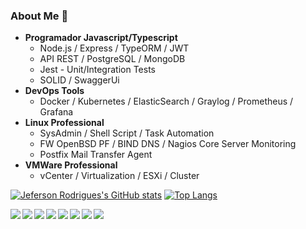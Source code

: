 ### About Me 👋
- **Programador Javascript/Typescript**
  - Node.js / Express / TypeORM / JWT
  - API REST / PostgreSQL / MongoDB
  - Jest - Unit/Integration Tests
  - SOLID / SwaggerUi
- **DevOps Tools**
  - Docker / Kubernetes / ElasticSearch / Graylog / Prometheus / Grafana  
- **Linux Professional**
  - SysAdmin / Shell Script / Task Automation
  - FW OpenBSD PF / BIND DNS / Nagios Core Server Monitoring
  - Postfix Mail Transfer Agent
- **VMWare Professional**
  - vCenter / Virtualization / ESXi / Cluster

[![Jeferson Rodrigues's GitHub stats](https://github-readme-stats.vercel.app/api?username=jefersonrdss&hide=prs&show_icons=true&theme=tokyonight&layout=compact)](https://github.com/jefersonrdss)
[![Top Langs](https://github-readme-stats.vercel.app/api/top-langs/?username=jefersonrdss&layout=compact&theme=tokyonight)](https://github.com/jefersonrdss)

<img align="left" src="https://img.shields.io/badge/TypeScript-007ACC?style=for-the-badge&logo=typescript&logoColor=white">
<img align="left" src="https://img.shields.io/badge/JavaScript-323330?style=for-the-badge&logo=javascript&logoColor=F7DF1E">
<img align="left" src="https://img.shields.io/badge/Node.js-339933?style=for-the-badge&logo=nodedotjs&logoColor=white">
<img align="left" src="https://img.shields.io/badge/PostgreSQL-316192?style=for-the-badge&logo=postgresql&logoColor=white">
<img align="left" src="https://img.shields.io/badge/Linux-FCC624?style=for-the-badge&logo=linux&logoColor=black">
<img align="left" src="https://img.shields.io/badge/Linux-FCC624?style=for-the-badge&logo=linux&logoColor=black">

<img align="left" src="https://img.shields.io/badge/Docker-2CA5E0?style=for-the-badge&logo=docker&logoColor=white">
<img align="left" src="https://img.shields.io/badge/kubernetes-326ce5.svg?&style=for-the-badge&logo=kubernetes&logoColor=white">
